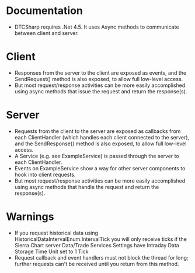Documentation
=============

-   DTCSharp requires .Net 4.5. It uses Async methods to communicate between client and server.

Client
=============
-   Responses from the server to the client are exposed as events, and the SendRequest() method is also exposed, to allow full low-level access.
-   But most request/response activities can be more easily accomplished using async methods that issue the request and return the response(s).

Server
=============
-   Requests from the client to the server are exposed as callbacks from each ClientHandler (which handles each client connected to the server), and the SendResponse() method is also exposed, to allow full low-level access.
-   A Service (e.g. see ExampleService) is passed through the server to each ClientHandler.
-   Events on ExampleService show a way for other server components to hook into client requests.
-   But most request/response activities can be more easily accomplished using async methods that handle the request and return the response(s).

Warnings
=============
-   If you request historical data using HistoricalDataIntervalEnum.IntervalTick you will only receive ticks if the Sierra Chart server Data/Trade Services Settings
        have Intraday Data Storage Time Unit set to 1 Tick
- 	Request callback and event handlers must not block the thread for long; further requests can't be received until you return from this method.
